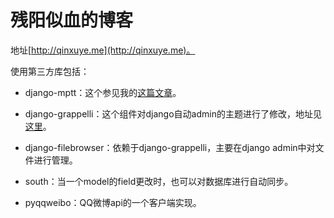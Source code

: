 # 残阳似血的博客

地址[http://qinxuye.me](http://qinxuye.me)。

使用第三方库包括：

  - django-mptt：这个参见我的[这篇文章](http://qinxuye.me/article/introduction-and-usage-of-django-mptt/)。

  - django-grappelli：这个组件对django自动admin的主题进行了修改，地址见[这里](https://github.com/sehmaschine/django-grappelli)。

  - django-filebrowser：依赖于django-grappelli，主要在django admin中对文件进行管理。
  
  - south：当一个model的field更改时，也可以对数据库进行自动同步。
  
  - pyqqweibo：QQ微博api的一个客户端实现。
